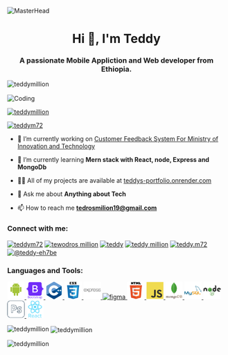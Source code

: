 ![MasterHead](https://mir-s3-cdn-cf.behance.net/project_modules/max_1200/79731568097599.5b50bca477735.jpg)

<h1 align="center">Hi 👋, I'm Teddy</h1>
<h3 align="center">A passionate Mobile Appliction and Web developer from Ethiopia.</h3>
<p align="left"> <img src="https://komarev.com/ghpvc/?username=teddymillion&label=Profile%20views&color=0e75b6&style=flat" alt="teddymillion" /> </p>

<img align="center" alt="Coding" width="300"  src="https://cdn.dribbble.com/users/1162077/screenshots/3848914/programmer.gif">




<p align="left"> <a href="https://github.com/ryo-ma/github-profile-trophy"><img src="https://github-profile-trophy.vercel.app/?username=teddymillion" alt="teddymillion" /></a> </p>

<p align="left"> <a href="https://twitter.com/teddym72" target="blank"><img src="https://img.shields.io/twitter/follow/teddym72?logo=twitter&style=for-the-badge" alt="teddym72" /></a> </p>

- 🔭 I’m currently working on [Customer Feedback System For Ministry of Innovation and Technology](teddys-portfolio.onrender.com)

- 🌱 I’m currently learning **Mern stack with React, node, Express and MongoDb**

- 👨‍💻 All of my projects are available at [teddys-portfolio.onrender.com](teddys-portfolio.onrender.com)

- 💬 Ask me about **Anything about Tech**

- 📫 How to reach me **tedrosmilion19@gmail.com**

<h3 align="left">Connect with me:</h3>
<p align="left">
<a href="https://twitter.com/teddym72" target="blank"><img align="center" src="https://raw.githubusercontent.com/rahuldkjain/github-profile-readme-generator/master/src/images/icons/Social/twitter.svg" alt="teddym72" height="30" width="40" /></a>
<a href="https://linkedin.com/in/tewodros million" target="blank"><img align="center" src="https://raw.githubusercontent.com/rahuldkjain/github-profile-readme-generator/master/src/images/icons/Social/linked-in-alt.svg" alt="tewodros million" height="30" width="40" /></a>
<a href="https://stackoverflow.com/users/teddy" target="blank"><img align="center" src="https://raw.githubusercontent.com/rahuldkjain/github-profile-readme-generator/master/src/images/icons/Social/stack-overflow.svg" alt="teddy" height="30" width="40" /></a>
<a href="https://fb.com/teddy million" target="blank"><img align="center" src="https://raw.githubusercontent.com/rahuldkjain/github-profile-readme-generator/master/src/images/icons/Social/facebook.svg" alt="teddy million" height="30" width="40" /></a>
<a href="https://instagram.com/teddy.m72" target="blank"><img align="center" src="https://raw.githubusercontent.com/rahuldkjain/github-profile-readme-generator/master/src/images/icons/Social/instagram.svg" alt="teddy.m72" height="30" width="40" /></a>
<a href="https://www.youtube.com/c/@teddy-eh7be" target="blank"><img align="center" src="https://raw.githubusercontent.com/rahuldkjain/github-profile-readme-generator/master/src/images/icons/Social/youtube.svg" alt="@teddy-eh7be" height="30" width="40" /></a>
</p>

<h3 align="left">Languages and Tools:</h3>
<p align="left"> <a href="https://developer.android.com" target="_blank" rel="noreferrer"> <img src="https://raw.githubusercontent.com/devicons/devicon/master/icons/android/android-original-wordmark.svg" alt="android" width="40" height="40"/> </a> <a href="https://getbootstrap.com" target="_blank" rel="noreferrer"> <img src="https://raw.githubusercontent.com/devicons/devicon/master/icons/bootstrap/bootstrap-plain-wordmark.svg" alt="bootstrap" width="40" height="40"/> </a> <a href="https://www.w3schools.com/cpp/" target="_blank" rel="noreferrer"> <img src="https://raw.githubusercontent.com/devicons/devicon/master/icons/cplusplus/cplusplus-original.svg" alt="cplusplus" width="40" height="40"/> </a> <a href="https://www.w3schools.com/css/" target="_blank" rel="noreferrer"> <img src="https://raw.githubusercontent.com/devicons/devicon/master/icons/css3/css3-original-wordmark.svg" alt="css3" width="40" height="40"/> </a> <a href="https://expressjs.com" target="_blank" rel="noreferrer"> <img src="https://raw.githubusercontent.com/devicons/devicon/master/icons/express/express-original-wordmark.svg" alt="express" width="40" height="40"/> </a> <a href="https://www.figma.com/" target="_blank" rel="noreferrer"> <img src="https://www.vectorlogo.zone/logos/figma/figma-icon.svg" alt="figma" width="40" height="40"/> </a> <a href="https://www.w3.org/html/" target="_blank" rel="noreferrer"> <img src="https://raw.githubusercontent.com/devicons/devicon/master/icons/html5/html5-original-wordmark.svg" alt="html5" width="40" height="40"/> </a> <a href="https://developer.mozilla.org/en-US/docs/Web/JavaScript" target="_blank" rel="noreferrer"> <img src="https://raw.githubusercontent.com/devicons/devicon/master/icons/javascript/javascript-original.svg" alt="javascript" width="40" height="40"/> </a> <a href="https://www.mongodb.com/" target="_blank" rel="noreferrer"> <img src="https://raw.githubusercontent.com/devicons/devicon/master/icons/mongodb/mongodb-original-wordmark.svg" alt="mongodb" width="40" height="40"/> </a> <a href="https://www.mysql.com/" target="_blank" rel="noreferrer"> <img src="https://raw.githubusercontent.com/devicons/devicon/master/icons/mysql/mysql-original-wordmark.svg" alt="mysql" width="40" height="40"/> </a> <a href="https://nodejs.org" target="_blank" rel="noreferrer"> <img src="https://raw.githubusercontent.com/devicons/devicon/master/icons/nodejs/nodejs-original-wordmark.svg" alt="nodejs" width="40" height="40"/> </a> <a href="https://www.photoshop.com/en" target="_blank" rel="noreferrer"> <img src="https://raw.githubusercontent.com/devicons/devicon/master/icons/photoshop/photoshop-line.svg" alt="photoshop" width="40" height="40"/> </a> <a href="https://reactjs.org/" target="_blank" rel="noreferrer"> <img src="https://raw.githubusercontent.com/devicons/devicon/master/icons/react/react-original-wordmark.svg" alt="react" width="40" height="40"/> </a> </p>

<p><img align="left" src="https://github-readme-stats.vercel.app/api/top-langs?username=teddymillion&show_icons=true&locale=en&layout=compact" alt="teddymillion" /></p>

<p>&nbsp;<img align="center" src="https://github-readme-stats.vercel.app/api?username=teddymillion&show_icons=true&locale=en" alt="teddymillion" /></p>

<p><img align="center" src="https://github-readme-streak-stats.herokuapp.com/?user=teddymillion&" alt="teddymillion" /></p>
